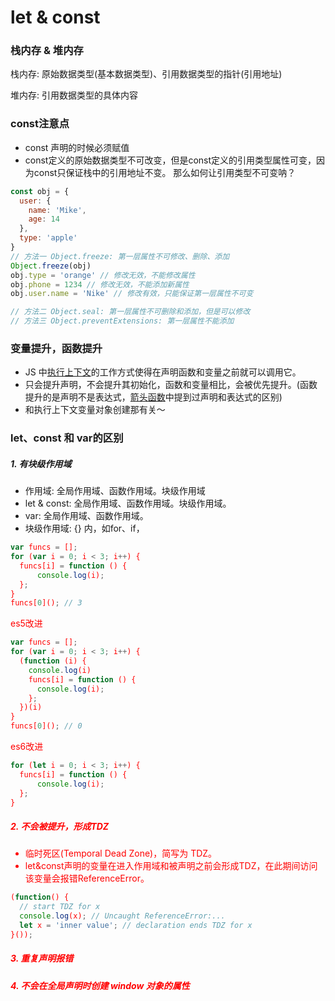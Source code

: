 # let & const

### 栈内存 & 堆内存
栈内存: 原始数据类型(基本数据类型)、引用数据类型的指针(引用地址)

堆内存: 引用数据类型的具体内容

### const注意点
- const 声明的时候必须赋值
- const定义的原始数据类型不可改变，但是const定义的引用类型属性可变，因为const只保证栈中的引用地址不变。
那么如何让引用类型不可变呐？

```js
const obj = {
  user: {
    name: 'Mike',
    age: 14
  },
  type: 'apple'
}
// 方法一 Object.freeze: 第一层属性不可修改、删除、添加
Object.freeze(obj)
obj.type = 'orange' // 修改无效，不能修改属性
obj.phone = 1234 // 修改无效，不能添加新属性
obj.user.name = 'Nike' // 修改有效，只能保证第一层属性不可变

// 方法二 Object.seal: 第一层属性不可删除和添加，但是可以修改
// 方法三 Object.preventExtensions: 第一层属性不能添加
```


### 变量提升，函数提升
- JS 中[执行上下文](base/javascript/ecStack.md)的工作方式使得在声明函数和变量之前就可以调用它。
- 只会提升声明，不会提升其初始化，函数和变量相比，会被优先提升。(函数提升的是声明不是表达式，[箭头函数](base/javascript/arrowfunc.md)中提到过声明和表达式的区别)
- 和执行上下文变量对象创建那有关～


### let、const 和 var的区别

##### 1. 有块级作用域
- 作用域: 全局作用域、函数作用域。块级作用域
- let & const: 全局作用域、函数作用域。块级作用域。
- var: 全局作用域、函数作用域。
- 块级作用域: {} 内，如for、if，<font color=red><font>
```js
var funcs = [];
for (var i = 0; i < 3; i++) {
  funcs[i] = function () {
      console.log(i);
  };
}
funcs[0](); // 3
```
es5改进
```js
var funcs = [];
for (var i = 0; i < 3; i++) {
  (function (i) {
    console.log(i)
    funcs[i] = function () {
      console.log(i);
    };
  })(i)
}
funcs[0](); // 0
```
es6改进
```js
for (let i = 0; i < 3; i++) {
  funcs[i] = function () {
      console.log(i);
  };
}
```

##### 2. 不会被提升，形成TDZ
- 临时死区(Temporal Dead Zone)，简写为 TDZ。
- let&const声明的变量在进入作用域和被声明之前会形成TDZ，在此期间访问该变量会报错ReferenceError。
```js
(function() {
  // start TDZ for x
  console.log(x); // Uncaught ReferenceError:...
  let x = 'inner value'; // declaration ends TDZ for x
}());
```

##### 3. 重复声明报错

##### 4. 不会在全局声明时创建 window 对象的属性
